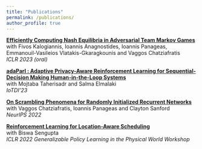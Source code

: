 ```yaml
---
title: "Publications"
permalink: /publications/
author_profile: true
---
```


<b>[Efficiently Computing Nash Equilibria in Adversarial Team Markov Games](https://arxiv.org/abs/2208.02204)</b> <br>
with Fivos Kalogiannis, Ioannis Anagnostides, Ioannis Panageas, Emmanouil-Vasileios Vlatakis-Gkaragkounis and Vaggos Chatziafratis<br>
<i>ICLR 2023 (oral)</i>
<br>

<b>[adaParl : Adaptive Privacy-Aware Reinforcement Learning for Sequential-Decision Making Human-in-the-Loop Systems](https://steliostavroulakis.github.io)</b> <br>
with Mojtaba Taherisadr and Salma Elmalaki<br>
<i>IoTDI’23</i>
<br>

<b>[On Scrambling Phenomena for Randomly Initialized Recurrent Networks](https://arxiv.org/abs/2210.05212)</b> <br>
with Vaggos Chatziafratis, Ioannis Panageas and Clayton Sanford<br>
<i>NeurIPS 2022</i>
<br>

<b>[Reinforcement Learning for Location-Aware Scheduling](https://arxiv.org/abs/2203.03480)</b> <br>
with Biswa Sengupta<br>
<i>ICLR 2022 Generalizable Policy Learning in the Physical World Workshop </i>
